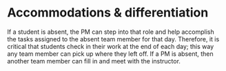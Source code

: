 # Accommodations & differentiation

If a student is absent, the PM can step into that role and help accomplish the tasks assigned to the absent team member for that day. Therefore, it is critical that students check in their work at the end of each day; this way any team member can pick up where they left off. If a PM is absent, then another team member can fill in and meet with the instructor.

